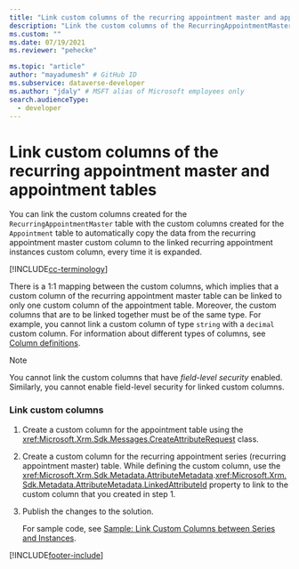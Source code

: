 ```yaml
---
title: "Link custom columns of the recurring appointment master and appointment tables (Microsoft Dataverse) | Microsoft Docs" # Intent and product brand in a unique string of 43-59 chars including spaces
description: "Link the custom columns of the RecurringAppointmentMaster table with custom columns of the Appointment entity to automatically copy data." # 115-145 characters including spaces. This abstract displays in the search result.
ms.custom: ""
ms.date: 07/19/2021
ms.reviewer: "pehecke"

ms.topic: "article"
author: "mayadumesh" # GitHub ID
ms.subservice: dataverse-developer
ms.author: "jdaly" # MSFT alias of Microsoft employees only
search.audienceType: 
  - developer
---
```

# Link custom columns of the recurring appointment master and appointment tables



You can link the custom columns created for the `RecurringAppointmentMaster` table with the custom columns created for the `Appointment` table to automatically copy the data from the recurring appointment master custom column to the linked recurring appointment instances custom column, every time it is expanded.  

[!INCLUDE[cc-terminology](includes/cc-terminology.md)]
  
There is a 1:1 mapping between the custom columns, which implies that a custom column of the recurring appointment master table can be linked to only one custom column of the appointment table. Moreover, the custom columns that are to be linked together must be of the same type. For example, you cannot link a custom column of type `string` with a `decimal` custom column. For information about different types of columns, see [Column definitions](entity-attribute-metadata.md).  
  
> [!NOTE]
> You cannot link the custom columns that have *field-level security* enabled. Similarly, you cannot enable field-level security for linked custom columns. 

  
### Link custom columns  
  
1. Create a custom column for the appointment table using the <xref:Microsoft.Xrm.Sdk.Messages.CreateAttributeRequest> class.  
  
2. Create a custom column for the recurring appointment series (recurring appointment master) table. While defining the custom column, use the <xref:Microsoft.Xrm.Sdk.Metadata.AttributeMetadata>.<xref:Microsoft.Xrm.Sdk.Metadata.AttributeMetadata.LinkedAttributeId> property to link to the custom column that you created in step 1.  
  
3. Publish the changes to the solution.  
  
   For sample code, see [Sample: Link Custom Columns between Series and Instances](org-service/samples/link-custom-attributes-between-series-instances.md).  
  
[!INCLUDE[footer-include](../../includes/footer-banner.md)]
